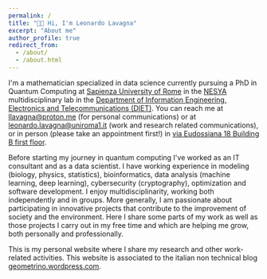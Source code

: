```yaml
---
permalink: /
title: "👋🏻 Hi, I'm Leonardo Lavagna"
excerpt: "About me"
author_profile: true
redirect_from: 
  - /about/
  - /about.html
---
```


I'm a mathematician specialized in data science currently pursuing a PhD in Quantum Computing at [Sapienza University of Rome](https://www.uniroma1.it/en/pagina-strutturale/home) in the [NESYA](https://sites.google.com/view/nesya?authuser=0) multidisciplinary lab in the [Department of Information Engineering, Electronics and Telecommunications (DIET)](https://web.uniroma1.it/dip_diet/en). You can reach me at [llavagna@proton.me](llavagna@proton.me) (for personal communications) or at [leonardo.lavagna@uniroma1.it](leonardo.lavagna@uniroma1.it) (work and research related communications), or in person (please take an appointment first!) in [via Eudossiana 18 Building B first floor](https://web.uniroma1.it/dip_diet/en/dipdiet/department/how-reach-us).


Before starting my journey in quantum computing I've worked as an IT consultant and as a data scientist. I have working experience in modeling (biology, physics, statistics), bioinformatics, data analysis (machine learning, deep learning), cybersecurity (cryptography), optimization and software development. I enjoy multidisciplinarity, working both independently and in groups. More generally, I am passionate about participating in innovative projects that contribute to the improvement of society and the environment. Here I share some parts of my work as well as those projects I carry out in my free time and which are helping me grow, both personally and professionally.

This is my personal website where I share my research and other work-related activities. This website is associated to the italian non technical blog [geometrino.wordpress.com](https://geometrino.wordpress.com/).
